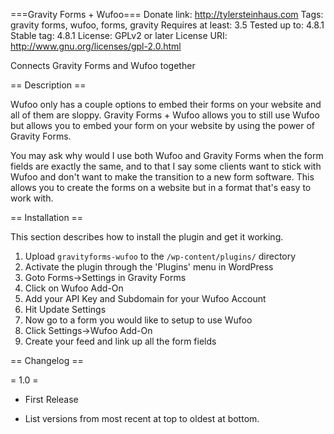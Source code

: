 ===Gravity Forms + Wufoo===
Donate link: http://tylersteinhaus.com
Tags: gravity forms, wufoo, forms, gravity
Requires at least: 3.5
Tested up to: 4.8.1
Stable tag: 4.8.1
License: GPLv2 or later
License URI: http://www.gnu.org/licenses/gpl-2.0.html
 
Connects Gravity Forms and Wufoo together
 
== Description ==
 
Wufoo only has a couple options to embed their forms on your website and all of them are sloppy. Gravity Forms + Wufoo allows you to still use Wufoo but allows you to embed your form on your website by using the power of Gravity Forms.

You may ask why would I use both Wufoo and Gravity Forms when the form fields are exactly the same, and to that I say some clients want to stick with Wufoo and don't want to make the transition to a new form software. This allows you to create  the forms on a website but in a format that's easy to work with. 
 
== Installation ==
 
This section describes how to install the plugin and get it working.
 
 
1. Upload `gravityforms-wufoo` to the `/wp-content/plugins/` directory
1. Activate the plugin through the 'Plugins' menu in WordPress
1. Goto Forms->Settings in Gravity Forms
1. Click on Wufoo Add-On
1. Add your API Key and Subdomain for your Wufoo Account
1. Hit Update Settings
1. Now go to a form you would like to setup to use Wufoo
1. Click Settings->Wufoo Add-On
1. Create your feed and link up all the form fields
 
== Changelog ==
 
= 1.0 =
* First Release
 
* List versions from most recent at top to oldest at bottom.
 
